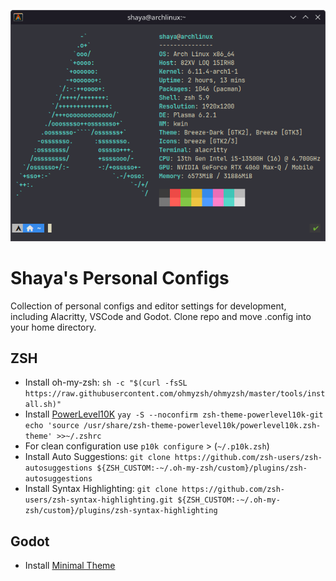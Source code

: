 <p align="center">
  <img src="fetch.png" />
</p>

# Shaya's Personal Configs
Collection of personal configs and editor settings for development, including Alacritty, VSCode and Godot.
Clone repo and move .config into your home directory.

## ZSH
* Install oh-my-zsh: `sh -c "$(curl -fsSL https://raw.githubusercontent.com/ohmyzsh/ohmyzsh/master/tools/install.sh)"`
* Install [PowerLevel10K](https://github.com/romkatv/powerlevel10k) `yay -S --noconfirm zsh-theme-powerlevel10k-git
echo 'source /usr/share/zsh-theme-powerlevel10k/powerlevel10k.zsh-theme' >>~/.zshrc`
* For clean configuration use `p10k configure` > (`~/.p10k.zsh`)
* Install Auto Suggestions: `git clone https://github.com/zsh-users/zsh-autosuggestions ${ZSH_CUSTOM:-~/.oh-my-zsh/custom}/plugins/zsh-autosuggestions`
* Install Syntax Highlighting: `git clone https://github.com/zsh-users/zsh-syntax-highlighting.git ${ZSH_CUSTOM:-~/.oh-my-zsh/custom}/plugins/zsh-syntax-highlighting`

## Godot
* Install [Minimal Theme](https://github.com/passivestar/godot-minimal-theme)
